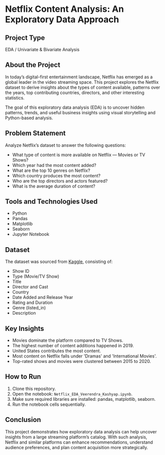 # Netflix Content Analysis: An Exploratory Data Approach

## Project Type
EDA / Univariate & Bivariate Analysis


## About the Project

In today’s digital-first entertainment landscape, Netflix has emerged as a global leader in the video streaming space. This project explores the Netflix dataset to derive insights about the types of content available, patterns over the years, top contributing countries, directors, and other interesting statistics.

The goal of this exploratory data analysis (EDA) is to uncover hidden patterns, trends, and useful business insights using visual storytelling and Python-based analysis.

## Problem Statement

Analyze Netflix’s dataset to answer the following questions:
- What type of content is more available on Netflix — Movies or TV Shows?
- Which year had the most content added?
- What are the top 10 genres on Netflix?
- Which country produces the most content?
- Who are the top directors and actors featured?
- What is the average duration of content?

## Tools and Technologies Used

- Python
- Pandas
- Matplotlib
- Seaborn
- Jupyter Notebook

## Dataset

The dataset was sourced from [Kaggle](https://www.kaggle.com/datasets/shivamb/netflix-shows), consisting of:
- Show ID
- Type (Movie/TV Show)
- Title
- Director and Cast
- Country
- Date Added and Release Year
- Rating and Duration
- Genre (listed_in)
- Description

## Key Insights

- Movies dominate the platform compared to TV Shows.
- The highest number of content additions happened in 2019.
- United States contributes the most content.
- Most content on Netflix falls under 'Dramas' and 'International Movies'.
- Top-rated shows and movies were clustered between 2015 to 2020.

## How to Run

1. Clone this repository.
2. Open the notebook: `Netflix_EDA_Veerendra_Kashyap.ipynb`.
3. Make sure required libraries are installed: pandas, matplotlib, seaborn.
4. Run the notebook cells sequentially.

## Conclusion

This project demonstrates how exploratory data analysis can help uncover insights from a large streaming platform’s catalog. With such analysis, Netflix and similar platforms can enhance recommendations, understand audience preferences, and plan content acquisition more strategically.
